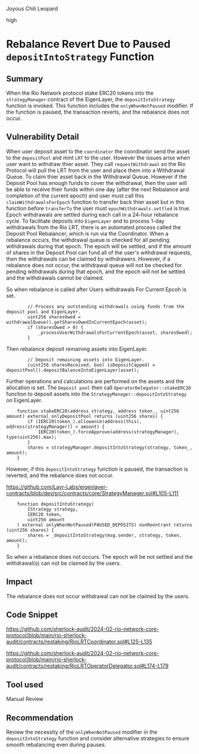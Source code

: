 Joyous Chili Leopard

high

# Rebalance Revert Due to Paused `depositIntoStrategy` Function

## Summary

When the Rio Network protocol stake ERC20 tokens into the `strategyManager` contract of the EigenLayer, the `depositIntoStrategy` function is invoked. This function includes the `onlyWhenNotPaused` modifier. If the function is paused, the transaction reverts, and the rebalance does not occur.

## Vulnerability Detail

When user deposit asset to the `coordinator` the coordinator send the asset to the `depositPool` and mint `LRT` to the user. However the issues arise when user want to withdraw thier asset. They call `requestWithdrawal` so the Rio Protocol will pull the LRT from the user and place them into a Withdrawal Queue. To claim thier asset back in the Withdrawal Queue. However if the Deposit Pool has enough funds to cover the withdrawal, then the user will be able to receive their funds within one day (after the next Rebalance and completion of the current epoch) and user must call this `claimWithdrawalsForEpoch` function to transfer back thier asset but in this function before `transferTo` the user must `epochWithdrawals.settled` is true. Epoch withdrawals are settled during each call in a 24-hour rebalance cycle. To facilitate deposits into `EigenLayer` and to process 1-day withdrawals from the Rio LRT, there is an automated process called the Deposit Pool Rebalancer, which is run via the Coordinator. When a rebalance occurs, the withdrawal queue is checked for all pending withdrawals during that epoch. The epoch will be settled, and if the amount of shares in the Deposit Pool can fund all of the user's withdrawal requests, then the withdrawals can be claimed by withdrawers. However, if a rebalance does not occur, the withdrawal queue will not be checked for pending withdrawals during that epoch, and the epoch will not be settled and the withdrawals cannot be claimed.

So when rebalance is called after Users withdrawals For Current Epcoh is set.

```solidity
        // Process any outstanding withdrawals using funds from the deposit pool and EigenLayer.
        uint256 sharesOwed = withdrawalQueue().getSharesOwedInCurrentEpoch(asset);
        if (sharesOwed > 0) {
            _processUserWithdrawalsForCurrentEpoch(asset, sharesOwed);
        }
```

Then rebalance deposit remaining assets into EigenLayer.

```solidity
        // Deposit remaining assets into EigenLayer.
        (uint256 sharesReceived, bool isDepositCapped) = depositPool().depositBalanceIntoEigenLayer(asset);
```

Further operations and calculations are performed on the assets and the allocation is set. The `Deposit pool` then call `OperatorDelegator::stakeERC20` function to deposit assets into the `StrategyManager::depositIntoStrategy` on EigenLayer.

```solidity
    function stakeERC20(address strategy, address token_, uint256 amount) external onlyDepositPool returns (uint256 shares) {
        if (IERC20(token_).allowance(address(this), address(strategyManager)) < amount) {
            IERC20(token_).forceApprove(address(strategyManager), type(uint256).max);
        }
        shares = strategyManager.depositIntoStrategy(strategy, token_, amount);
    }
```

However, if this `depositIntoStrategy` function is paused, the transaction is reverted, and the rebalance does not occur.


https://github.com/Layr-Labs/eigenlayer-contracts/blob/dev/src/contracts/core/StrategyManager.sol#L105-L111

```solidity
    function depositIntoStrategy(
        IStrategy strategy,
        IERC20 token,
        uint256 amount
    ) external onlyWhenNotPaused(PAUSED_DEPOSITS) nonReentrant returns (uint256 shares) {
        shares = _depositIntoStrategy(msg.sender, strategy, token, amount);
    }
```

So when a rebalance does not occurs. The epoch will be not settled and the withdrawal(s) can not be claimed by the users.

## Impact

The rebalance does not occur withdrawal can not be claimed by the users.

## Code Snippet

https://github.com/sherlock-audit/2024-02-rio-network-core-protocol/blob/main/rio-sherlock-audit/contracts/restaking/RioLRTCoordinator.sol#L125-L135

https://github.com/sherlock-audit/2024-02-rio-network-core-protocol/blob/main/rio-sherlock-audit/contracts/restaking/RioLRTOperatorDelegator.sol#L174-L179

## Tool used

Manual Review

## Recommendation

Review the necessity of the `onlyWhenNotPaused` modifier in the `depositIntoStrategy` function and consider alternative strategies to ensure smooth rebalancing even during pauses.
